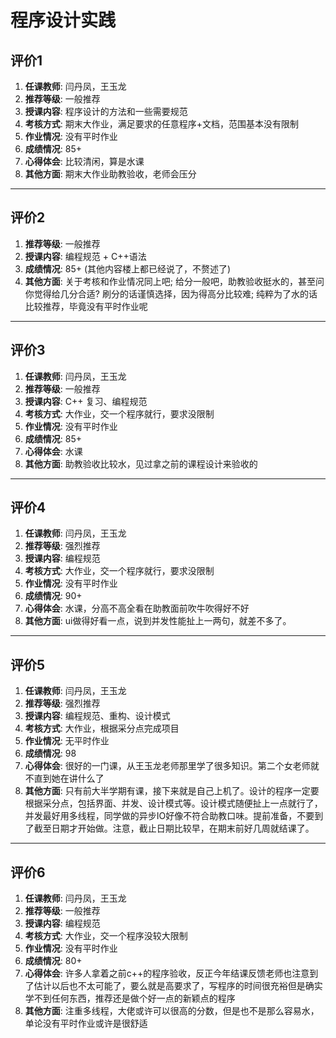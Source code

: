 # 程序设计实践

## 评价1

1. **任课教师**: 闫丹凤，王玉龙
2. **推荐等级**: 一般推荐
3. **授课内容**: 程序设计的方法和一些需要规范
4. **考核方式**: 期末大作业，满足要求的任意程序+文档，范围基本没有限制
5. **作业情况**: 没有平时作业
6. **成绩情况**: 85+
7. **心得体会**: 比较清闲，算是水课
8. **其他方面**: 期末大作业助教验收，老师会压分

---

## 评价2

1. **推荐等级**: 一般推荐
2. **授课内容**: 编程规范 + C++语法
3. **成绩情况**: 85+ (其他内容楼上都已经说了，不赘述了)
4. **其他方面**: 关于考核和作业情况同上吧; 给分一般吧，助教验收挺水的，甚至问你觉得给几分合适? 刷分的话谨慎选择，因为得高分比较难; 纯粹为了水的话比较推荐，毕竟没有平时作业呢

---

## 评价3

1. **任课教师**: 闫丹凤，王玉龙
2. **推荐等级**: 一般推荐
3. **授课内容**: C++ 复习、编程规范
4. **考核方式**: 大作业，交一个程序就行，要求没限制
5. **作业情况**: 没有平时作业
6. **成绩情况**: 85+
7. **心得体会**: 水课
8. **其他方面**: 助教验收比较水，见过拿之前的课程设计来验收的

---

## 评价4

1. **任课教师**: 闫丹凤，王玉龙
2. **推荐等级**: 强烈推荐
3. **授课内容**: 编程规范
4. **考核方式**: 大作业，交一个程序就行，要求没限制
5. **作业情况**: 没有平时作业
6. **成绩情况**: 90+
7. **心得体会**: 水课，分高不高全看在助教面前吹牛吹得好不好
8. **其他方面**: ui做得好看一点，说到并发性能扯上一两句，就差不多了。

---

## 评价5

1. **任课教师**: 闫丹凤，王玉龙
2. **推荐等级**: 强烈推荐
3. **授课内容**: 编程规范、重构、设计模式
4. **考核方式**: 大作业，根据采分点完成项目
5. **作业情况**: 无平时作业
6. **成绩情况**: 98
7. **心得体会**: 很好的一门课，从王玉龙老师那里学了很多知识。第二个女老师就不直到她在讲什么了
8. **其他方面**: 只有前大半学期有课，接下来就是自己上机了。设计的程序一定要根据采分点，包括界面、并发、设计模式等。设计模式随便扯上一点就行了，并发最好用多线程，同学做的异步IO好像不符合助教口味。提前准备，不要到了截至日期才开始做。注意，截止日期比较早，在期末前好几周就结课了。

---

## 评价6

1. **任课教师**: 闫丹凤，王玉龙
2. **推荐等级**: 一般推荐
3. **授课内容**: 编程规范
4. **考核方式**: 大作业，交一个程序没较大限制
5. **作业情况**: 没有平时作业
6. **成绩情况**: 80+
7. **心得体会**: 许多人拿着之前c++的程序验收，反正今年结课反馈老师也注意到了估计以后也不太可能了，要么就是高要求了，写程序的时间很充裕但是确实学不到任何东西，推荐还是做个好一点的新颖点的程序
8. **其他方面**: 注重多线程，大佬或许可以很高的分数，但是也不是那么容易水，单论没有平时作业或许是很舒适
